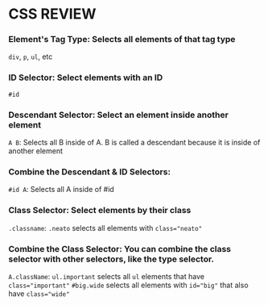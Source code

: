 # CSS REVIEW

### Element's Tag Type: Selects all elements of that tag type

`div`, `p`, `ul`, etc

### ID Selector: Select elements with an ID

`#id`

### Descendant Selector: Select an element inside another element

`A B`: Selects all B inside of A. B is called a descendant because it is inside of another element

### Combine the Descendant & ID Selectors:

`#id A`: Selects all A inside of #id

### Class Selector: Select elements by their class

`.classname`: `.neato` selects all elements with `class="neato"`

### Combine the Class Selector: You can combine the class selector with other selectors, like the type selector.

`A.className`:
`ul.important` selects all `ul` elements that have `class="important"`
`#big.wide` selects all elements with `id="big"` that also have `class="wide"`
